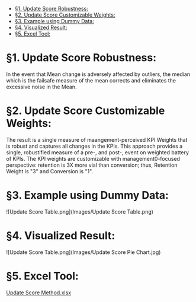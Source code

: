 <!-- TOC -->
* [§1. Update Score Robustness:](#1-update-score-robustness)
* [§2. Update Score Customizable Weights:](#2-update-score-customizable-weights)
* [§3. Example using Dummy Data:](#3-example-using-dummy-data)
* [§4. Visualized Result:](#4-visualized-result)
* [§5. Excel Tool:](#5-excel-tool)
<!-- TOC -->

# §1. Update Score Robustness:
In the event that Mean change is adversely affected by outliers, the median which is the failsafe measure of the mean corrects and eliminates the excessive noise in the Mean.

# §2. Update Score Customizable Weights:

The result is a single measure of maangement-perceived KPI Weights that is robust and captures all changes in the KPIs.
This approach provides a single, robustified measure of a pre-, and post-, event on weighted battery of KPIs. The KPI weights are customizable with management0-focused perspective: retention is 3X more vial than conversion; thus, Retention Weight is "3" and Conversion is "1".

# §3. Example using Dummy Data:

![Update Score Table.png](Images/Update Score Table.png)

# §4. Visualized Result:

![Update Score Table.png](Images/Update Score Pie Chart.jpg)

# §5. Excel Tool:

<a href="Update Score Method/Update Score Method.xlsx">Update Score Method.xlsx</a>

